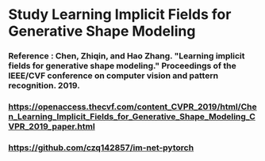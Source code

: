 # Study Learning Implicit Fields for Generative Shape Modeling
### Reference : Chen, Zhiqin, and Hao Zhang. "Learning implicit fields for generative shape modeling." Proceedings of the IEEE/CVF conference on computer vision and pattern recognition. 2019.
### https://openaccess.thecvf.com/content_CVPR_2019/html/Chen_Learning_Implicit_Fields_for_Generative_Shape_Modeling_CVPR_2019_paper.html
### https://github.com/czq142857/im-net-pytorch
